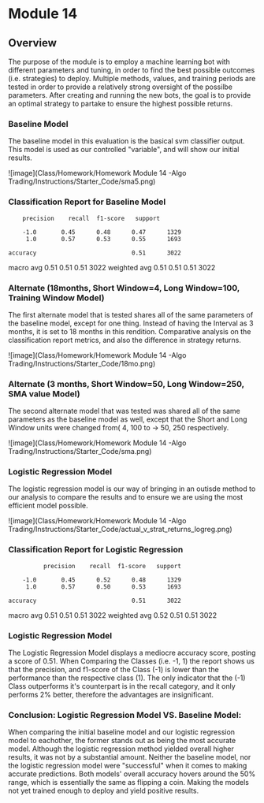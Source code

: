 # Module 14 

## Overview

The purpose of the module is to employ a machine learning bot with different parameters and tuning, in order to find the best possible outcomes (i.e. strategies) to deploy. Multiple methods, values, and training periods are tested in order to provide a relatively strong oversight of the possilbe parameters. After creating and running the new bots, the goal is to provide an optimal strategy to partake to ensure the highest possible returns.

### Baseline Model

The baseline model in this evaluation is the basical svm classifier output. This model is used as our controlled "variable", and will show our initial results.

![image](Class/Homework/Homework Module 14 -Algo Trading/Instructions/Starter_Code/sma5.png)



### Classification Report for Baseline Model

        precision    recall  f1-score   support

        -1.0       0.45      0.48      0.47      1329
         1.0       0.57      0.53      0.55      1693

    accuracy                           0.51      3022
   macro avg       0.51      0.51      0.51      3022
weighted avg       0.51      0.51      0.51      3022


### Alternate (18months, Short Window=4, Long Window=100, Training Window Model)

The first alternate model that is tested shares all of the same parameters of the baseline model, except for one thing. Instead of having the Interval as 3 months, it is set to 18 months in this rendition. Comparative analysis on the classification report metrics, and also the difference in strategy returns.

![image](Class/Homework/Homework Module 14 -Algo Trading/Instructions/Starter_Code/18mo.png)

### Alternate (3 months, Short Window=50, Long Window=250, SMA value Model)

The second alternate model that was tested was shared all of the same parameters as the baseline model as well, except that the Short and Long Window units were changed from( 4, 100 to -> 50, 250 respectively.

![image](Class/Homework/Homework Module 14 -Algo Trading/Instructions/Starter_Code/sma.png)

### Logistic Regression Model 

The logistic regression model is our way of bringing in an outisde method to our analysis to compare the results and to ensure we are using the most efficient model possible.

![image](Class/Homework/Homework Module 14 -Algo Trading/Instructions/Starter_Code/actual_v_strat_returns_logreg.png)


### Classification Report for Logistic Regression

              precision    recall  f1-score   support

        -1.0       0.45      0.52      0.48      1329
         1.0       0.57      0.50      0.53      1693

    accuracy                           0.51      3022
   macro avg       0.51      0.51      0.51      3022
weighted avg       0.52      0.51      0.51      3022

### Logistic Regression Model 

The Logistic Regression Model displays a mediocre accuracy score, posting a score of 0.51. When Comparing the Classes (i.e. -1, 1) the report shows us that the precision, and f1-score of the Class (-1) is lower than the performance than the respective class (1). The only indicator that the (-1) Class outperforms it's counterpart is in the recall category, and it only performs 2% better, therefore the advantages are insignificant.

### Conclusion: Logistic Regression Model VS. Baseline Model:

When comparing the initial baseline model and our logistic regression model to eachother, the former stands out as being the most accurate model. Although the logistic regression method yielded overall higher results, it was not by a substantial amount. Neither the baseline model, nor the logistic regression model were "successful" when it comes to making accurate predictions. Both models' overall accuracy hovers around the 50% range, which is essentially the same as flipping a coin. Making the models not yet trained enough to deploy and yield positive results.


